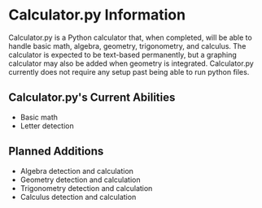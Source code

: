 # Calculator.py Information
Calculator.py is a Python calculator that, when completed, will be able to handle basic math, algebra, geometry, trigonometry, and calculus.
The calculator is expected to be text-based permanently, but a graphing calculator may also be added when geometry is integrated.
Calculator.py currently does not require any setup past being able to run python files.

## Calculator.py's Current Abilities
- Basic math
- Letter detection

## Planned Additions
- Algebra detection and calculation
- Geometry detection and calculation
- Trigonometry detection and calculation
- Calculus detection and calculation
